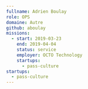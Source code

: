 ```yaml
---
fullname: Adrien Boulay
role: OPS
domaine: Autre
github: aboulay
missions:
  - start: 2019-03-23
    end: 2019-04-04
    status: service
    employer: OCTO Technology
    startups:
      - pass-culture
startups:
  - pass-culture
---
```

